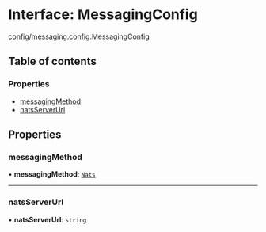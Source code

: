 # Interface: MessagingConfig

[config/messaging.config](../modules/config_messaging_config.md).MessagingConfig

## Table of contents

### Properties

- [messagingMethod](config_messaging_config.MessagingConfig.md#messagingmethod)
- [natsServerUrl](config_messaging_config.MessagingConfig.md#natsserverurl)

## Properties

### messagingMethod

• **messagingMethod**: [`Nats`](../enums/modules_messaging_messaging_types.MessagingMethod.md#nats)

___

### natsServerUrl

• **natsServerUrl**: `string`

